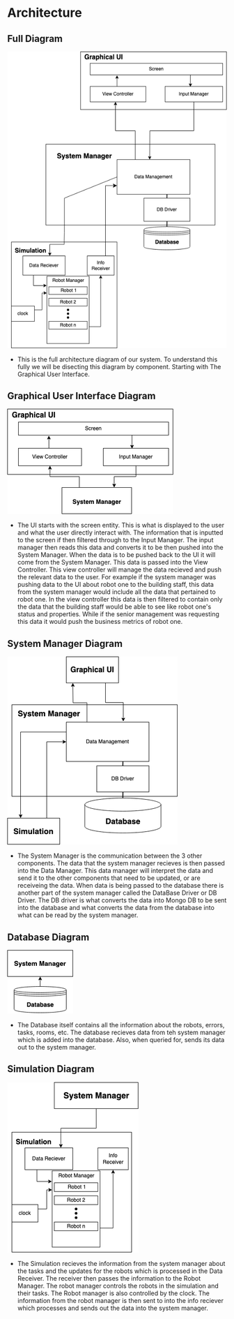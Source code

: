 # Architecture
## Full Diagram 
![Full Achitecture Diagram](Architecture_Diagram_final.png)
+ This is the full architecture diagram of our system. To understand this fully we will be disecting this diagram by component. Starting with The Graphical User Interface.
## Graphical User Interface Diagram
![Graphical UI Achitecture Diagram](Graphical_UI_Architecture.drawio.png)
+ The UI starts with the screen entity. This is what is displayed to the user and what the user directly interact with. The information that is inputted to the screen if then filtered through to the Input Manager. The input manager then reads this data and converts it to be then pushed into the System Manager. When the data is to be pushed back to the UI it will come from the System Manager. This data is passed into the View Controller. This view controller will manage the data recieved and push the relevant data to the user. For example if the system manager was pushing data to the UI about robot one to the building staff, this data from the system manager would include all the data that pertained to robot one. In the view controller this data is then filtered to contain only the data that the building staff would be able to see like robot one's status and properties. While if the senior management was requesting this data it would push the business metrics of robot one.
## System Manager Diagram
![System Manager Achitecture Diagram](System_Manager.drawio.png)
+ The System Manager is the communication between the 3 other components. The data that the system manager recieves is then passed into the Data Manager. This data manager will interpret the data and send it to the other components that need to be updated, or are receiveing the data. When data is being passed to the database there is another part of the system manager called the DataBase Driver or DB Driver. The DB driver is what converts the data into Mongo DB to be sent into the database and what converts the data from the database into what can be read by the system manager.
## Database Diagram
![Database Achitecture Diagram](Database.drawio.png)
+ The Database itself contains all the information about the robots, errors, tasks, rooms, etc. The database recieves data from teh system manager which is added into the database. Also, when queried for, sends its data out to the system manager.
## Simulation Diagram
![Simulation Achitecture Diagram](Simulation_architecture.drawio.png)
+ The Simulation recieves the information from the system manager about the tasks and the updates for the robots which is processed in the Data Receiver. The receiver then passes the information to the Robot Manager. The robot manager controls the robots in the simulation and their tasks. The Robot manager is also controlled by the clock. The information from the robot manager is then sent to into the info reciever which processes and sends out the data into the system manager.
